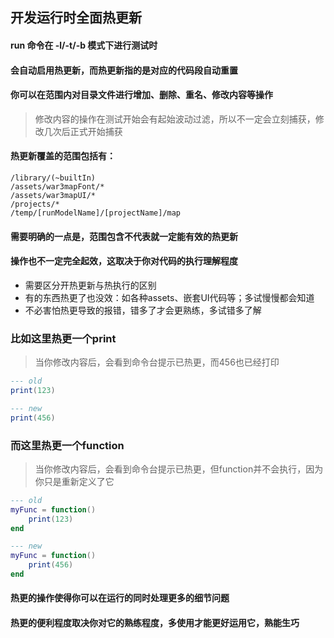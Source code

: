## 开发运行时全面热更新

#### run 命令在 -l/-t/-b 模式下进行测试时

#### 会自动启用热更新，而热更新指的是对应的代码段自动重置

#### 你可以在范围内对目录文件进行增加、删除、重名、修改内容等操作

> 修改内容的操作在测试开始会有起始波动过滤，所以不一定会立刻捕获，修改几次后正式开始捕获

#### 热更新覆盖的范围包括有：

```text
/library/(~builtIn)
/assets/war3mapFont/*
/assets/war3mapUI/*
/projects/*
/temp/[runModelName]/[projectName]/map
```

#### 需要明确的一点是，范围包含不代表就一定能有效的热更新

#### 操作也不一定完全起效，这取决于你对代码的执行理解程度

* 需要区分开热更新与热执行的区别
* 有的东西热更了也没效：如各种assets、嵌套UI代码等；多试慢慢都会知道
* 不必害怕热更导致的报错，错多了才会更熟练，多试错多了解

### 比如这里热更一个print

> 当你修改内容后，会看到命令台提示已热更，而456也已经打印

```lua
--- old
print(123)

--- new
print(456)
```

### 而这里热更一个function

> 当你修改内容后，会看到命令台提示已热更，但function并不会执行，因为你只是重新定义了它

```lua
--- old
myFunc = function()
    print(123)
end

--- new
myFunc = function()
    print(456)
end
```

#### 热更的操作使得你可以在运行的同时处理更多的细节问题

#### 热更的便利程度取决你对它的熟练程度，多使用才能更好运用它，熟能生巧
